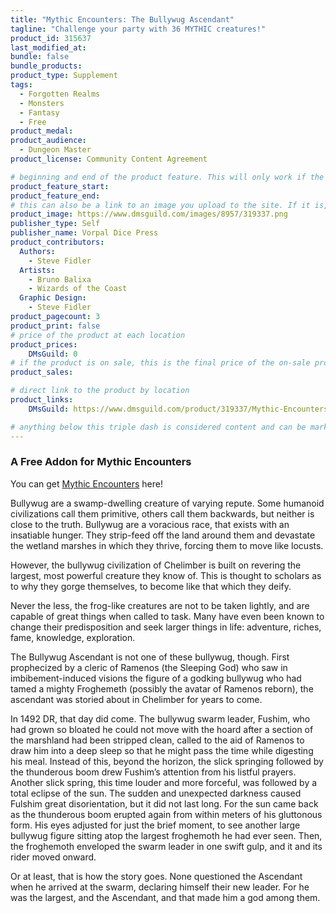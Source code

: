 ```yaml
---
title: "Mythic Encounters: The Bullywug Ascendant"
tagline: "Challenge your party with 36 MYTHIC creatures!"
product_id: 315637
last_modified_at:
bundle: false
bundle_products:
product_type: Supplement
tags:
  - Forgotten Realms
  - Monsters
  - Fantasy
  - Free
product_medal: 
product_audience:
  - Dungeon Master
product_license: Community Content Agreement

# beginning and end of the product feature. This will only work if the site is updated within several weeks of when the feature is supposed to happen. Making a new post counts as updating.
product_feature_start: 
product_feature_end: 
# this can also be a link to an image you upload to the site. If it is, it must start with a "/" or be a full link
product_image: https://www.dmsguild.com/images/8957/319337.png
publisher_type: Self
publisher_name: Vorpal Dice Press
product_contributors:
  Authors:
    - Steve Fidler
  Artists:
    - Bruno Balixa
    - Wizards of the Coast
  Graphic Design:
    - Steve Fidler
product_pagecount: 3
product_print: false
# price of the product at each location
product_prices:
    DMsGuild: 0
# if the product is on sale, this is the final price of the on-sale product for each location that it is on sale. The sales % will be calculated and displayed based on the difference between product_prices and product_sales
product_sales:

# direct link to the product by location
product_links:
    DMsGuild: https://www.dmsguild.com/product/319337/Mythic-Encounters-The-Bullywug-Ascendant?affiliate_id=1713687

# anything below this triple dash is considered content and can be markup or html. It should be fully HTML compatible as long as your tags are formatted correctly.
---
```

### A Free Addon for Mythic Encounters
You can get <a href="https://www.dmsguild.com/browse.php?discount=9beec32ae4&affiliate_id=1713687">Mythic Encounters</a> here!

Bullywug are a swamp-dwelling creature of varying repute. Some humanoid civilizations call them primitive, others call them backwards, but neither is close to the truth. Bullywug are a voracious race, that exists with an insatiable hunger. They strip-feed off the land around them and devastate the wetland marshes in which they thrive, forcing them to move like locusts.

However, the bullywug civilization of Chelimber is built on revering the largest, most powerful creature they know of. This is thought to scholars as to why they gorge themselves, to become like that which they deify.

Never the less, the frog-like creatures are not to be taken lightly, and are capable of great things when called to task. Many have even been known to change their predisposition and seek larger things in life: adventure, riches, fame, knowledge, exploration.

The Bullywug Ascendant is not one of these bullywug, though. First prophecized by a cleric of Ramenos (the Sleeping God) who saw in imbibement-induced visions the figure of a godking bullywug who had tamed a mighty Froghemeth (possibly the avatar of Ramenos reborn), the ascendant was storied about in Chelimber for years to come.

In 1492 DR, that day did come. The bullywug swarm leader, Fushim, who had grown so bloated he could not move with the hoard after a section of the marshland had been stripped clean, called to the aid of Ramenos to draw him into a deep sleep so that he might pass the time while digesting his meal. Instead of this, beyond the horizon, the slick springing followed by the thunderous boom drew Fushim’s attention from his listful prayers. Another slick spring, this time louder and more forceful, was followed by a total eclipse of the sun. The sudden and unexpected darkness caused Fulshim great disorientation, but it did not last long. For the sun came back as the thunderous boom erupted again from within meters of his gluttonous form. His eyes adjusted for just the brief moment, to see another large bullywug figure sitting atop the largest froghemoth he had ever seen. Then, the froghemoth enveloped the swarm leader in one swift gulp, and it and its rider moved onward.

Or at least, that is how the story goes. None questioned the Ascendant when he arrived at the swarm, declaring himself their new leader. For he was the largest, and the Ascendant, and that made him a god among them.
